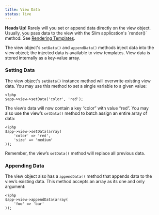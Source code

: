 ```yaml
---
title: View Data
status: live
---
```


<div class="alert alert-info">
    <strong>Heads Up!</strong> Rarely will you set or append data directly on the view object. Usually, you
    pass data to the view with the Slim application's `render()` method.
    See <a href="/#Rendering">Rendering Templates</a>.
</div>

The view object's `setData()` and `appendData()` methods inject data into the view object; the injected data is
available to view templates. View data is stored internally as a key-value array.

### Setting Data

The view object's `setData()` instance method will overwrite existing view data. You may use this method to set a
single variable to a given value:

    <?php
    $app->view->setData('color', 'red');

The view’s data will now contain a key “color” with value “red”. You may also use the view’s `setData()` method
to batch assign an entire array of data:

    <?php
    $app->view->setData(array(
        'color' => 'red',
        'size' => 'medium'
    ));

Remember, the view’s `setData()` method will replace all previous data.

### Appending Data

The view object also has a `appendData()` method that appends data to the view’s existing data. This method accepts
an array as its one and only argument:

    <?php
    $app->view->appendData(array(
        'foo' => 'bar'
    ));
